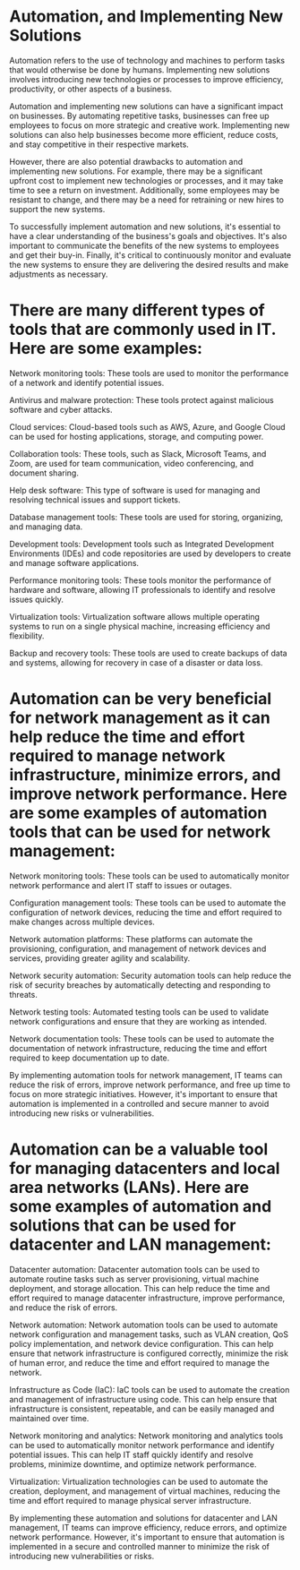 # Automation, and Implementing New Solutions

Automation refers to the use of technology and machines to perform tasks that would otherwise be done by humans. Implementing new solutions involves introducing new technologies or processes to improve efficiency, productivity, or other aspects of a business.

Automation and implementing new solutions can have a significant impact on businesses. By automating repetitive tasks, businesses can free up employees to focus on more strategic and creative work. Implementing new solutions can also help businesses become more efficient, reduce costs, and stay competitive in their respective markets.

However, there are also potential drawbacks to automation and implementing new solutions. For example, there may be a significant upfront cost to implement new technologies or processes, and it may take time to see a return on investment. Additionally, some employees may be resistant to change, and there may be a need for retraining or new hires to support the new systems.

To successfully implement automation and new solutions, it's essential to have a clear understanding of the business's goals and objectives. It's also important to communicate the benefits of the new systems to employees and get their buy-in. Finally, it's critical to continuously monitor and evaluate the new systems to ensure they are delivering the desired results and make adjustments as necessary.

# There are many different types of tools that are commonly used in IT. Here are some examples:

Network monitoring tools: These tools are used to monitor the performance of a network and identify potential issues.

Antivirus and malware protection: These tools protect against malicious software and cyber attacks.

Cloud services: Cloud-based tools such as AWS, Azure, and Google Cloud can be used for hosting applications, storage, and computing power.

Collaboration tools: These tools, such as Slack, Microsoft Teams, and Zoom, are used for team communication, video conferencing, and document sharing.

Help desk software: This type of software is used for managing and resolving technical issues and support tickets.

Database management tools: These tools are used for storing, organizing, and managing data.

Development tools: Development tools such as Integrated Development Environments (IDEs) and code repositories are used by developers to create and manage software applications.

Performance monitoring tools: These tools monitor the performance of hardware and software, allowing IT professionals to identify and resolve issues quickly.

Virtualization tools: Virtualization software allows multiple operating systems to run on a single physical machine, increasing efficiency and flexibility.

Backup and recovery tools: These tools are used to create backups of data and systems, allowing for recovery in case of a disaster or data loss.

# Automation can be very beneficial for network management as it can help reduce the time and effort required to manage network infrastructure, minimize errors, and improve network performance. Here are some examples of automation tools that can be used for network management:

Network monitoring tools: These tools can be used to automatically monitor network performance and alert IT staff to issues or outages.

Configuration management tools: These tools can be used to automate the configuration of network devices, reducing the time and effort required to make changes across multiple devices.

Network automation platforms: These platforms can automate the provisioning, configuration, and management of network devices and services, providing greater agility and scalability.

Network security automation: Security automation tools can help reduce the risk of security breaches by automatically detecting and responding to threats.

Network testing tools: Automated testing tools can be used to validate network configurations and ensure that they are working as intended.

Network documentation tools: These tools can be used to automate the documentation of network infrastructure, reducing the time and effort required to keep documentation up to date.

By implementing automation tools for network management, IT teams can reduce the risk of errors, improve network performance, and free up time to focus on more strategic initiatives. However, it's important to ensure that automation is implemented in a controlled and secure manner to avoid introducing new risks or vulnerabilities.

# Automation can be a valuable tool for managing datacenters and local area networks (LANs). Here are some examples of automation and solutions that can be used for datacenter and LAN management:

Datacenter automation: Datacenter automation tools can be used to automate routine tasks such as server provisioning, virtual machine deployment, and storage allocation. This can help reduce the time and effort required to manage datacenter infrastructure, improve performance, and reduce the risk of errors.

Network automation: Network automation tools can be used to automate network configuration and management tasks, such as VLAN creation, QoS policy implementation, and network device configuration. This can help ensure that network infrastructure is configured correctly, minimize the risk of human error, and reduce the time and effort required to manage the network.

Infrastructure as Code (IaC): IaC tools can be used to automate the creation and management of infrastructure using code. This can help ensure that infrastructure is consistent, repeatable, and can be easily managed and maintained over time.

Network monitoring and analytics: Network monitoring and analytics tools can be used to automatically monitor network performance and identify potential issues. This can help IT staff quickly identify and resolve problems, minimize downtime, and optimize network performance.

Virtualization: Virtualization technologies can be used to automate the creation, deployment, and management of virtual machines, reducing the time and effort required to manage physical server infrastructure.

By implementing these automation and solutions for datacenter and LAN management, IT teams can improve efficiency, reduce errors, and optimize network performance. However, it's important to ensure that automation is implemented in a secure and controlled manner to minimize the risk of introducing new vulnerabilities or risks.
